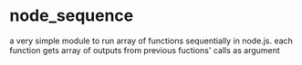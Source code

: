 # node_sequence

a very simple module to run array of functions sequentially in node.js. 
each function gets array of outputs from previous fuctions' calls as argument 


